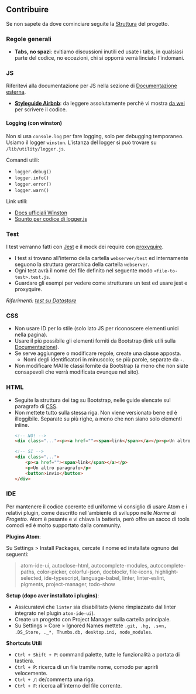 ## Contribuire

Se non sapete da dove cominciare seguite la [Struttura](README.md#struttura) del progetto.

### Regole generali

- **Tabs, no spazi**: evitiamo discussioni inutili ed usate i tabs, in qualsiasi parte del codice, no eccezioni, chi si opporrà verrà linciato l'indomani.

### JS

Riferitevi alla documentazione per JS nella sezione di [Documentazione esterna](README.md#documentazione-esterna).

- [**Styleguide Airbnb**](https://github.com/airbnb/javascript): da leggere assolutamente perchè vi mostra [da wei](https://youtu.be/eix7fLsS058?t=1m26s) per scrivere il codice.

#### Logging (con winston)

Non si usa `console.log` per fare logging, solo per debugging temporaneo.
Usiamo il logger `winston`. L'istanza del logger si può trovare su `/lib/utility/logger.js`.

Comandi utili:

- `logger.debug()`
- `logger.info()`
- `logger.error()`
- `logger.warn()`

Link utili:

- [Docs ufficiali Winston](https://www.npmjs.com/package/winston)
- [Spunto per codice di logger.js](https://stackoverflow.com/questions/47133451/can-i-change-the-color-of-log-data-in-winston)

### Test

I test verranno fatti con [Jest](https://facebook.github.io/jest/) e il mock dei require con [proxyquire](https://github.com/thlorenz/proxyquire).

- I test si trovano all'interno della cartella `webserver/test` ed internamente seguono la struttura gerarchica della cartella `webserver`.
- Ogni test avrà il nome del file definito nel seguente modo `<file-to-test>.test.js`.
- Guardare gli esempi per vedere come strutturare un test ed usare jest e proxyquire.

*Riferimenti: [test su Datastore](https://github.com/googleapis/nodejs-datastore/blob/master/test/index.js#L107)*

### CSS

- Non usare ID per lo stile (solo lato JS per riconoscere elementi unici nella pagina).
- Usare il più possibile gli elementi forniti da Bootstrap (link utili sulla [Documentazione](README.md#documentazione-esterna)).
- Se serve aggiungere o modificare regole, create una classe apposta.
    - Nomi degli identificatori in minuscolo; se più parole, separate da `-`.
- Non modificare MAI le classi fornite da Bootstrap (a meno che non siate consapevoli che verrà modificata ovunque nel sito).

### HTML

- Seguite la struttura dei tag su Bootstrap, nelle guide elencate sul paragrafo di [CSS](#css).
- Non mettete tutto sulla stessa riga. Non viene versionato bene ed è illeggibile. Separate su più righe, a meno che non siano solo elementi inline.
    ```html
    <!-- NO! -->
    <div class="..."><p><a href=""><span>link</span></a></p><p>Un altro paragrafo</p><button>invio</button></div>

    <!-- SI -->
    <div class="...">
        <p><a href=""><span>link</span></a></p>
        <p>Un altro paragrafo</p>
        <button>invio</button>
    </div>
    ```

### IDE

Per mantenere il codice coerente ed uniforme vi consiglio di usare Atom e i relativi plugin, come descritto nell'ambiente di sviluppo nelle *Norme di Progetto*. Atom è pesante e vi chiava la batteria, però offre un sacco di tools comodi ed è molto supportato dalla community.

**Plugins Atom**:

Su Settings > Install Packages, cercate il nome ed installate ognuno dei seguenti:

> atom-ide-ui, autoclose-html, autocomplete-modules, autocomplete-paths, color-picker, colorful-json, docblockr, file-icons, highlight-selected, ide-typescript, language-babel, linter, linter-eslint, pigments, project-manager, todo-show

**Setup (dopo aver installato i plugins)**:

- Assicuratevi che `linter` sia disabilitato (viene rimpiazzato dal linter integrato nel plugin `atom-ide-ui`).
- Create un progetto con Project Manager sulla cartella principale.
- Su Settings > Core > Ignored Names mettete `.git, .hg, .svn, .DS_Store, ._*, Thumbs.db, desktop.ini, node_modules`.

**Shortcuts Utili**
- `Ctrl + Shift + P`: command palette, tutte le funzionalità a portata di tastiera.
- `Ctrl + P`: ricerca di un file tramite nome, comodo per aprirli velocemente.
- `Ctrl + /`: de/commenta una riga.
- `Ctrl + F`: ricerca all'interno del file corrente.
